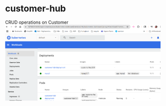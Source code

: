 # customer-hub
CRUD operations on Customer
<img src="https://github.com/raghu588/customer-hub/blob/cust-dev-task1/Custhub-kubernetes.png" alt="Alternative Text" width="500">
